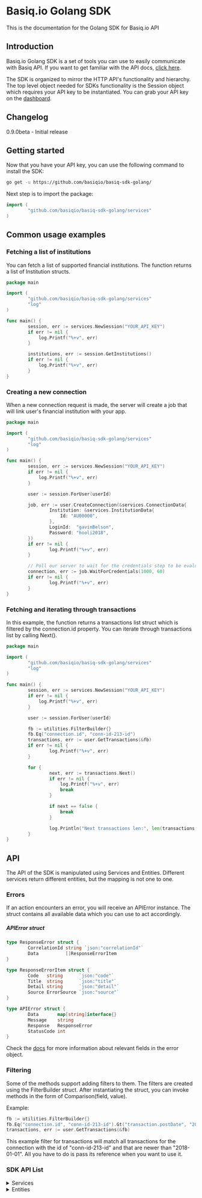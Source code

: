 # Basiq.io Golang SDK

This is the documentation for the Golang SDK for Basiq.io API

## Introduction

Basiq.io Golang SDK is a set of tools you can use to easily communicate with Basiq API.
If you want to get familiar with the API docs, [click here](https://basiq.io/api/).

The SDK is organized to mirror the HTTP API's functionality and hierarchy.
The top level object needed for SDKs functionality is the Session
object which requires your API key to be instantiated.
You can grab your API key on the [dashboard](http://dashboard.basiq.io).

## Changelog

0.9.0beta - Initial release

## Getting started

Now that you have your API key, you can use the following command to install the SDK:

```bash
go get -u https://github.com/basiqio/basiq-sdk-golang/
```

Next step is to import the package:
```go
import (
        "github.com/basiqio/basiq-sdk-golang/services"
)
```

## Common usage examples

### Fetching a list of institutions

You can fetch a list of supported financial institutions. The function returns a list of Institution structs.

```go
package main

import (
        "github.com/basiqio/basiq-sdk-golang/services"
        "log"
)

func main() {
        session, err := services.NewSession("YOUR_API_KEY")
        if err != nil {
            log.Printf("%+v", err)
        }

        institutions, err := session.GetInstitutions()
        if err != nil {
            log.Printf("%+v", err)
        }
}
```

### Creating a new connection

When a new connection request is made, the server will create a job that will link user's financial institution with your app. 

```go
package main

import (
        "github.com/basiqio/basiq-sdk-golang/services"
        "log"
)

func main() {
        session, err := services.NewSession("YOUR_API_KEY")
        if err != nil {
            log.Printf("%+v", err)
        }

        user := session.ForUser(userId)

        job, err := user.CreateConnection(&services.ConnectionData{
                Institution: &services.InstitutionData{
                    Id: "AU00000",
                },
                LoginId:  "gavinBelson",
                Password: "hooli2018",
        })
        if err != nil {
                log.Printf("%+v", err)
        }

        // Poll our server to wait for the credentials step to be evaluated
        connection, err := job.WaitForCredentials(1000, 60)
        if err != nil {
                log.Printf("%+v", err)
        }
}
```

### Fetching and iterating through transactions

In this example, the function returns a transactions list struct which is filtered by the connection.id property. You can iterate 
through transactions list by calling Next().

```go
package main

import (
        "github.com/basiqio/basiq-sdk-golang/services"
        "log"
)

func main() {
        session, err := services.NewSession("YOUR_API_KEY")
        if err != nil {
            log.Printf("%+v", err)
        }

        user := session.ForUser(userId)

        fb := utilities.FilterBuilder{}
        fb.Eq("connection.id", "conn-id-213-id")
        transactions, err := user.GetTransactions(&fb)
        if err != nil {
                log.Printf("%+v", err)
        }

        for {
                next, err := transactions.Next()
                if err != nil {
                    log.Printf("%+v", err)
                    break
                }

                if next == false {
                    break
                }

                log.Println("Next transactions len:", len(transactions.Data))
        }
}
```

## API

The API of the SDK is manipulated using Services and Entities. Different
services return different entities, but the mapping is not one to one.

### Errors

If an action encounters an error, you will receive an APIError instance.
The struct contains all available data which you can use to act accordingly.

##### APIError struct
```go
type ResponseError struct {
        CorrelationId string `json:"correlationId"`
        Data          []ResponseErrorItem
}

type ResponseErrorItem struct {
        Code   string      `json:"code"`
        Title  string      `json:"title"`
        Detail string      `json:"detail"`
        Source ErrorSource `json:"source"`
}

type APIError struct {
        Data       map[string]interface{}
        Message    string
        Response   ResponseError
        StatusCode int
}
```

Check the [docs](https://basiq.io/api/) for more information about relevant
fields in the error object.

### Filtering

Some of the methods support adding filters to them. The filters are created
using the FilterBuilder struct. After instantiating the struct, you can invoke
methods in the form of Comparison(field, value).

Example:
```go
fb := utilities.FilterBuilder{}
fb.Eq("connection.id", "conn-id-213-id").Gt("transaction.postDate", "2018-01-01")
transactions, err := user.GetTransactions(&fb)
```

This example filter for transactions will match all transactions for the connection
with the id of "conn-id-213-id" and that are newer than "2018-01-01". All you have
to do is pass its reference when you want to use it.


### SDK API List

<details>
<summary>
Services
</summary>

#### Session

##### Creating a new Session object

```go
session, err := Services.NewSession("YOUR_API_KEY")
```

#### UserService

The following are APIs available for the User service

##### Creating a new UserService

```go
userService := Services.NewUserService(session)
```

##### Referencing a user
*Note: The following action will not send an HTTP request, and can be used
to perform additional actions for the instantiated user.*

```go
user := userService.ForUser(userId)
```

##### Creating a new User

```go
user, err := userService.CreateUser(&Services.UserData{
        Mobile: "+61410888555",
})
```

##### Getting a User

```go
user, err := userService.GetUser(userId)
```

##### Update a User

```go
user, err := userService.UpdateUser(userId, &Services.UserData{})
```

##### Delete a User

```go
err := userService.DeleteUser(userId)
```

##### Refresh connections

```go
err := userService.RefreshAllConnections(userId)
```

##### List all connections

```go
conns, err := userService.ListAllConnections(userId, *filter)
```

##### Get account

```go
acc, err := userService.GetAccount(userId, accountId)
```

##### Get accounts

```go
accs, err := userService.GetAccounts(userId, *filter)
```

##### Get transaction

```go
transaction, err := userService.GetTransaction(userId, transactionId)
```

##### Get transactions

```go
transactions, err := userService.GetTransactions(userId, *filter)
```

#### ConnectionService

The following are APIs available for the Connection service

##### Creating a new ConnectionService

```go
connService := Services.NewConnectionService(session, user)
```

##### Get connection

```go
connection, err := connService.GetConnection(connectionId)
```

##### Get connection entity with ID without performing an http request

```go
connection := connService.ForConnection(connectionId)
```

##### Create a new connection

```go
job, err := connService.NewConnection(*connectionData)
```

##### Update connection

```go
job, err := connService.UpdateConnection(connectionId, password)
```

##### Delete connection

```go
err := connService.DeleteConnection(connectionId)
```

##### Get a job

```go
job, err := connService.GetJob(jobId)
```


#### TransactionService

The following are APIs available for the Transaction service

##### Creating a new TransactionService

```go
transactionService := Services.NewTransactionService(session)
```

##### Get transactions

```go
transactionList, err := transactionService.GetTransactions(userId, *filter)
```

#### InstitutionService

The following are APIs available for the Institution service

##### Creating a new InstitutionService

```go
instService := Services.NewInstitutionService(session, userId)
```

##### Get institutions

```go
institutions, err := instService.GetInstitutions()
```

##### Get institution

```go
institution, err := instService.GetInstitution(institutionId)
```

</details>


<details><summary>
Entities
</summary>

##### Updating a user instance [mut]

```go
err := user.Update(&Services.UserData{
        Mobile: "+61410888665",
})
```

##### Deleting a user

```go
err := user.Delete()
```

##### Get all of the user's accounts

```go
accounts, err := user.GetAccounts()
```

##### Get a user's single account

```go
account, err := user.GetAccount(accountId)
```

##### Get all of the user's transactions

```go
transactions, err := user.GetTransactions()
```

##### Get a user's single transaction

```go
transaction, err := user.GetTransaction(transactionId)
```

##### Create a new connection

```go
job, err := user.CreateConnection(&services.ConnectionData{
         Institution: &services.InstitutionData{
             Id: "AU00000",
         },
         LoginId:  "gavinBelson",
         Password: "hooli2018",
})
```

##### Refresh all connections

```go
err := user.RefreshAllConnections()
```

#### Connection

##### Refresh a connection

```go
job, err := connection.Refresh()
```

##### Update a connection

```go
job, err := connection.Update(password)
```

##### Delete a connection

```go
err := connection.Delete()
```

#### Job

##### Get the connection id (if available)

```go
connectionId := job.GetConnectionId()
```

##### Get the connection

```go
connection, err := job.GetConnection()
```

##### Get the connection after waiting for credentials step resolution
(interval is in milliseconds, timeout is in seconds)

```go
connection, err := job.WaitForCredentials(interval, timeout)
```

##### Get the connection after waiting for transactions step resolution
(interval is in milliseconds, timeout is in seconds)

```go
connection, err := job.WaitForTransactions(interval, timeout)
```

#### Transaction list

##### Getting the next set of transactions [mut]

```go
next, err := transactions.Next()
```
</details>